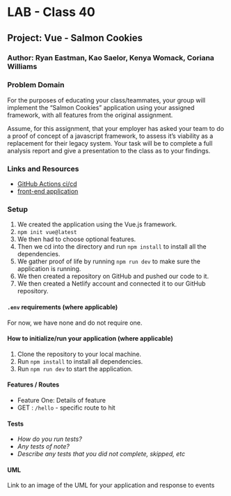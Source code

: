 # LAB - Class 40

## Project: Vue - Salmon Cookies

### Author: Ryan Eastman, Kao Saelor, Kenya Womack, Coriana Williams

### Problem Domain  

For the purposes of educating your class/teammates, your group will implement the “Salmon Cookies” application using your assigned framework, with all features from the original assignment.

Assume, for this assignment, that your employer has asked your team to do a proof of concept of a javascript framework, to assess it’s viability as a replacement for their legacy system. Your task will be to complete a full analysis report and give a presentation to the class as to your findings.

### Links and Resources

- [GitHub Actions ci/cd](https://github.com/DocHolliday13x/vue-salmoncookies/actions)
- [front-end application](https://vue-salmoncookies.netlify.app/)

### Setup

1. We created the application using the Vue.js framework.
2. `npm init vue@latest`
3. We then had to choose optional features.
4. Then we cd into the directory and run `npm install` to install all the dependencies.
5. We gather proof of life by running `npm run dev` to make sure the application is running.
6. We then created a repository on GitHub and pushed our code to it.
7. We then created a Netlify account and connected it to our GitHub repository.

#### `.env` requirements (where applicable)

For now, we have none and do not require one.

#### How to initialize/run your application (where applicable)

1. Clone the repository to your local machine.
2. Run `npm install` to install all dependencies.
3. Run `npm run dev` to start the application.

#### Features / Routes

- Feature One: Details of feature
- GET : `/hello` - specific route to hit

#### Tests

- *How do you run tests?*
- *Any tests of note?*
- *Describe any tests that you did not complete, skipped, etc*

#### UML

Link to an image of the UML for your application and response to events
